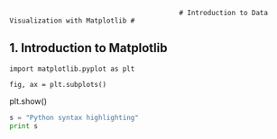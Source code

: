                                               # Introduction to Data Visualization with Matplotlib #

## 1. Introduction to Matplotlib


`import matplotlib.pyplot as plt`

`fig, ax = plt.subplots()`

plt.show()

```python
s = "Python syntax highlighting"
print s
```
